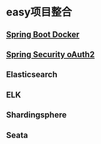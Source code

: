 # easy项目整合

## [Spring Boot Docker](https://github.com/MrTallon/easy/tree/master/docker)

## [Spring Security oAuth2](https://github.com/MrTallon/easy/tree/master/oauth)

## Elasticsearch

## ELK

## Shardingsphere

## Seata
